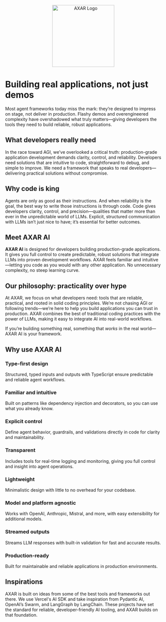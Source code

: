 <p align="center">
  <img src="https://axar.ai/assets/images/image01.svg?v=0cac29f0" alt="AXAR Logo" width="200">
</p>

# Building real applications, not just demos

Most agent frameworks today miss the mark: they’re designed to impress on stage, not deliver in production. Flashy demos and overengineered complexity have overshadowed what truly matters—giving developers the tools they need to build reliable, robust applications.

## What developers really need

In the race toward AGI, we’ve overlooked a critical truth: production-grade application development demands clarity, control, and reliability. Developers need solutions that are intuitive to code, straightforward to debug, and simple to improve. We need a framework that speaks to real developers—delivering practical solutions without compromise.

## Why code is king

Agents are only as good as their instructions. And when reliability is the goal, the best way to write those instructions is through code. Code gives developers clarity, control, and precision—qualities that matter more than ever in the unpredictable world of LLMs. Explicit, structured communication with LLMs isn’t just nice to have; it’s essential for better outcomes.

## Meet AXAR AI

**AXAR AI** is designed for developers building production-grade applications. It gives you full control to create predictable, robust solutions that integrate LLMs into proven development workflows. AXAR feels familiar and intuitive—letting you code as you would with any other application. No unnecessary complexity, no steep learning curve.

## Our philosophy: practicality over hype

At AXAR, we focus on what developers need: tools that are reliable, practical, and rooted in solid coding principles. We’re not chasing AGI or following trends—we’re here to help you build applications you can trust in production. AXAR combines the best of traditional coding practices with the power of LLMs, making it easy to integrate AI into real-world workflows.

If you’re building something real, something that _works_ in the real world—AXAR AI is your framework.

## Why use AXAR AI

### Type-first design

Structured, typed inputs and outputs with TypeScript ensure predictable and reliable agent workflows.

### Familiar and intuitive

Built on patterns like dependency injection and decorators, so you can use what you already know.

### Explicit control

Define agent behavior, guardrails, and validations directly in code for clarity and maintainability.

### Transparent

Includes tools for real-time logging and monitoring, giving you full control and insight into agent operations.

### Lightweight

Minimalistic design with little to no overhead for your codebase.

### Model and platform agnostic

Works with OpenAI, Anthropic, Mistral, and more, with easy extensibility for additional models.

### Streamed outputs

Streams LLM responses with built-in validation for fast and accurate results.

### Production-ready

Built for maintainable and reliable applications in production environments.

## Inspirations

AXAR is built on ideas from some of the best tools and frameworks out there. We use Vercel's AI SDK and take inspiration from Pydantic AI, OpenAI’s Swarm, and LangGraph by LangChain. These projects have set the standard for reliable, developer-friendly AI tooling, and AXAR builds on that foundation.
